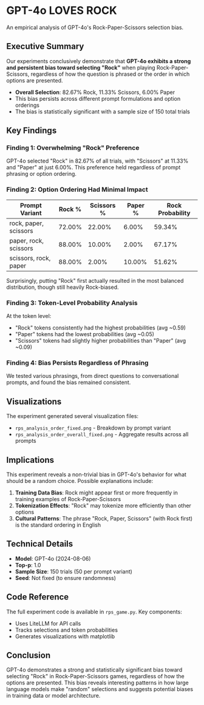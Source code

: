 # GPT-4o LOVES ROCK

An empirical analysis of GPT-4o's Rock-Paper-Scissors selection bias.

## Executive Summary

Our experiments conclusively demonstrate that **GPT-4o exhibits a strong and persistent bias toward selecting "Rock"** when playing Rock-Paper-Scissors, regardless of how the question is phrased or the order in which options are presented.

- **Overall Selection**: 82.67% Rock, 11.33% Scissors, 6.00% Paper
- This bias persists across different prompt formulations and option orderings
- The bias is statistically significant with a sample size of 150 total trials

## Key Findings

### Finding 1: Overwhelming "Rock" Preference

GPT-4o selected "Rock" in 82.67% of all trials, with "Scissors" at 11.33% and "Paper" at just 6.00%. This preference held regardless of prompt phrasing or option ordering.

### Finding 2: Option Ordering Had Minimal Impact

| Prompt Variant | Rock % | Scissors % | Paper % | Rock Probability |
|----------------|--------|------------|---------|------------------|
| rock, paper, scissors | 72.00% | 22.00% | 6.00% | 59.34% |
| paper, rock, scissors | 88.00% | 10.00% | 2.00% | 67.17% |
| scissors, rock, paper | 88.00% | 2.00% | 10.00% | 51.62% |

Surprisingly, putting "Rock" first actually resulted in the most balanced distribution, though still heavily Rock-biased.

### Finding 3: Token-Level Probability Analysis

At the token level:
- "Rock" tokens consistently had the highest probabilities (avg ~0.59)
- "Paper" tokens had the lowest probabilities (avg ~0.05)
- "Scissors" tokens had slightly higher probabilities than "Paper" (avg ~0.09)

### Finding 4: Bias Persists Regardless of Phrasing

We tested various phrasings, from direct questions to conversational prompts, and found the bias remained consistent.

## Visualizations

The experiment generated several visualization files:
- `rps_analysis_order_fixed.png` - Breakdown by prompt variant
- `rps_analysis_order_overall_fixed.png` - Aggregate results across all prompts

## Implications

This experiment reveals a non-trivial bias in GPT-4o's behavior for what should be a random choice. Possible explanations include:

1. **Training Data Bias**: Rock might appear first or more frequently in training examples of Rock-Paper-Scissors
2. **Tokenization Effects**: "Rock" may tokenize more efficiently than other options
3. **Cultural Patterns**: The phrase "Rock, Paper, Scissors" (with Rock first) is the standard ordering in English

## Technical Details

- **Model**: GPT-4o (2024-08-06)
- **Top-p**: 1.0
- **Sample Size**: 150 trials (50 per prompt variant)
- **Seed**: Not fixed (to ensure randomness)

## Code Reference

The full experiment code is available in `rps_game.py`. Key components:
- Uses LiteLLM for API calls
- Tracks selections and token probabilities
- Generates visualizations with matplotlib

## Conclusion

GPT-4o demonstrates a strong and statistically significant bias toward selecting "Rock" in Rock-Paper-Scissors games, regardless of how the options are presented. This bias reveals interesting patterns in how large language models make "random" selections and suggests potential biases in training data or model architecture. 

